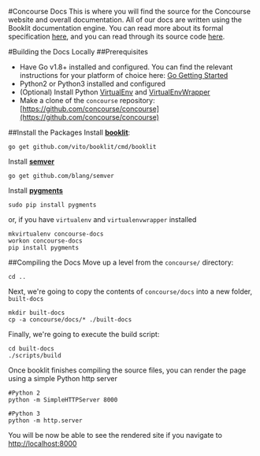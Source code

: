 #Concourse Docs
This is where you will find the source for the Concourse website and overall documentation. All of our docs are written using the Booklit documentation engine. You can read more about its formal specification [here](https://vito.github.io/booklit/), and you can read through its source code [here](https://github.com/vito/booklit). 

#Building the Docs Locally
##Prerequisites
* Have Go v1.8+ installed and configured. You can find the relevant instructions for your platform of choice here: [Go Getting Started](https://golang.org/doc/install) 
* Python2 or Python3 installed and configured
* (Optional) Install Python [VirtualEnv](https://virtualenv.pypa.io/en/stable/) and [VirtualEnvWrapper ](https://virtualenvwrapper.readthedocs.io/)
* Make a clone of the `concourse` repository: [https://github.com/concourse/concourse](https://github.com/concourse/concourse)

##Install the Packages
Install [**booklit**](https://github.com/vito/booklit): 

```
go get github.com/vito/booklit/cmd/booklit
```

Install [**semver**](https://github.com/blang/semver)

```
go get github.com/blang/semver
```

Install [**pygments**](http://pygments.org/)

```
sudo pip install pygments
```

or, if you have `virtualenv` and `virtualenvwrapper` installed

```
mkvirtualenv concourse-docs
workon concourse-docs
pip install pygments
```

##Compiling the Docs
Move up a level from the `concourse/` directory:

`cd ..`

Next, we're going to copy the contents of `concourse/docs` into a new folder, `built-docs`

```
mkdir built-docs
cp -a concourse/docs/* ./built-docs
```

Finally, we're going to execute the build script:

```
cd built-docs
./scripts/build
```

Once booklit finishes compiling the source files, you can render the page using a simple Python http server

```
#Python 2
python -m SimpleHTTPServer 8000

#Python 3
python -m http.server
```

You will be now be able to see the rendered site if you navigate to [http://localhost:8000](http://localhost:8000)

